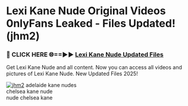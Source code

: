 # Lexi Kane Nude Original Videos 0nlyFans Leaked - Files Updated! (jhm2)

<h3>🔴 CLICK HERE 🌐==►► <a href="https://tinyurl.com/52m3yx9h" rel="nofollow">Lexi Kane Nude Updated Files</a></h3>

Get Lexi Kane Nude and all content. Now you can access all videos and pictures of Lexi Kane Nude. New Updated Files 2025!

[![jhm2](https://i.imgur.com/TnHtlc8.gif)](https://tinyurl.com/52m3yx9h)
adelaide kane nudes<br>
chelsea kane nude<br>
nude chelsea kane